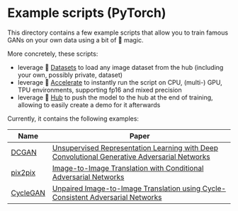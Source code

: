 # Example scripts (PyTorch)

This directory contains a few example scripts that allow you to train famous GANs on your own data using a bit of 🤗 magic.

More concretely, these scripts:
- leverage 🤗 [Datasets](https://huggingface.co/docs/datasets/index) to load any image dataset from the hub (including your own, possibly private, dataset)
- leverage 🤗 [Accelerate](https://huggingface.co/docs/accelerate/index) to instantly run the script on CPU, (multi-) GPU, TPU environments, supporting fp16 and mixed precision
- leverage 🤗 [Hub](https://huggingface.co/) to push the model to the hub at the end of training, allowing to easily create a demo for it afterwards

Currently, it contains the following examples:

| Name      | Paper |
| ----------- | ----------- |
| [DCGAN](dcgan)  | [Unsupervised Representation Learning with Deep Convolutional Generative Adversarial Networks](https://arxiv.org/abs/1511.06434)  |
| [pix2pix](pix2pix) | [Image-to-Image Translation with Conditional Adversarial Networks](https://arxiv.org/abs/1611.07004) |
| [CycleGAN](cyclegan)  | [Unpaired Image-to-Image Translation using Cycle-Consistent Adversarial Networks](https://arxiv.org/abs/1703.10593)


